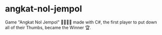# angkat-nol-jempol
Game "Angkat Nol Jempol" 👍🏻👍🏻 made with C#, the first player to put down all of their Thumbs, became the Winner 🏆.
